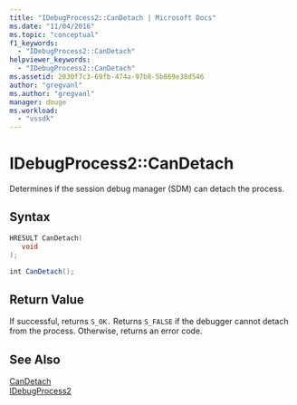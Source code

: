 ```yaml
---
title: "IDebugProcess2::CanDetach | Microsoft Docs"
ms.date: "11/04/2016"
ms.topic: "conceptual"
f1_keywords: 
  - "IDebugProcess2::CanDetach"
helpviewer_keywords: 
  - "IDebugProcess2::CanDetach"
ms.assetid: 2830f7c3-69fb-474a-97b8-5b869e38d546
author: "gregvanl"
ms.author: "gregvanl"
manager: douge
ms.workload: 
  - "vssdk"
---
```

# IDebugProcess2::CanDetach
Determines if the session debug manager (SDM) can detach the process.  
  
## Syntax  
  
```cpp  
HRESULT CanDetach(  
   void  
);  
```  
  
```csharp  
int CanDetach();  
```  
  
## Return Value  
 If successful, returns `S_OK.` Returns `S_FALSE` if the debugger cannot detach from the process. Otherwise, returns an error code.  
  
## See Also  
 [CanDetach](../../../extensibility/debugger/reference/idebugprogram2-candetach.md)   
 [IDebugProcess2](../../../extensibility/debugger/reference/idebugprocess2.md)